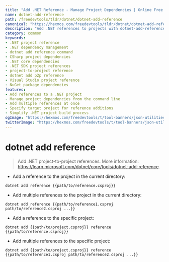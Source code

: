 ```yaml
---
title: "Add .NET Reference - Manage Project Dependencies | Online Free DevTools by Hexmos"
name: dotnet-add-reference
path: /freedevtools/tldr/dotnet/dotnet-add-reference
canonical: "https://hexmos.com/freedevtools/tldr/dotnet/dotnet-add-reference/"
description: "Add .NET references to projects with dotnet-add-reference. Manage dependencies and build robust applications using this command-line tool. Free online tool, no registration required."
category: common
keywords:
- .NET project reference
- .NET dependency management
- dotnet add reference command
- CSharp project dependencies
- .NET core dependencies
- .NET SDK project references
- project-to-project reference
- dotnet add p2p reference
- Visual Studio project reference
- NuGet package dependencies
features:
- Add references to a .NET project
- Manage project dependencies from the command line
- Add multiple references at once
- Specify target project for reference additions
- Simplify .NET project build process
ogImage: "https://hexmos.com/freedevtools/t/tool-banners/json-utilities-banner.png"
twitterImage: "https://hexmos.com/freedevtools/t/tool-banners/json-utilities-banner.png"
---
```


# dotnet add reference

> Add .NET project-to-project references.
> More information: <https://learn.microsoft.com/dotnet/core/tools/dotnet-add-reference>.

- Add a reference to the project in the current directory:

`dotnet add reference {{path/to/reference.csproj}}`

- Add multiple references to the project in the current directory:

`dotnet add reference {{path/to/reference1.csproj path/to/reference2.csproj ...}}`

- Add a reference to the specific project:

`dotnet add {{path/to/project.csproj}} reference {{path/to/reference.csproj}}`

- Add multiple references to the specific project:

`dotnet add {{path/to/project.csproj}} reference {{path/to/reference1.csproj path/to/reference2.csproj ...}}`
